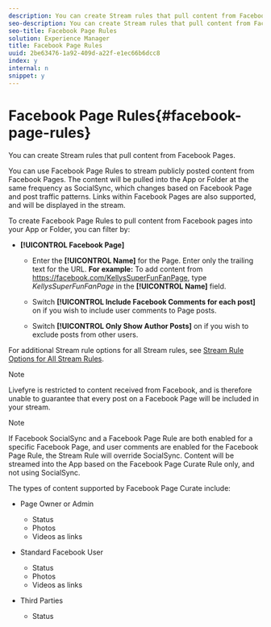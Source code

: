 ```yaml
---
description: You can create Stream rules that pull content from Facebook Pages.
seo-description: You can create Stream rules that pull content from Facebook Pages.
seo-title: Facebook Page Rules
solution: Experience Manager
title: Facebook Page Rules
uuid: 2be63476-1a92-409d-a22f-e1ec66b6dcc8
index: y
internal: n
snippet: y
---
```


# Facebook Page Rules{#facebook-page-rules}

You can create Stream rules that pull content from Facebook Pages.

You can use Facebook Page Rules to stream publicly posted content from Facebook Pages. The content will be pulled into the App or Folder at the same frequency as SocialSync, which changes based on Facebook Page and post traffic patterns. Links within Facebook Pages are also supported, and will be displayed in the stream.

To create Facebook Page Rules to pull content from Facebook pages into your App or Folder, you can filter by:

* **[!UICONTROL Facebook Page]**

    * Enter the **[!UICONTROL Name]** for the Page. Enter only the trailing text for the URL. **For example:** To add content from https://facebook.com/KellysSuperFunFanPage, type *KellysSuperFunFanPage* in the **[!UICONTROL Name]** field.
    
    * Switch **[!UICONTROL Include Facebook Comments for each post]** on if you wish to include user comments to Page posts.
    * Switch **[!UICONTROL Only Show Author Posts]** on if you wish to exclude posts from other users.

For additional Stream rule options for all Stream rules, see [Stream Rule Options for All Stream Rules](../c-streams/c-stream-rule-options-for-all-stream-rules.md#c_stream_rule_options_for_all_stream_rules).

>[!NOTE]
>
>Livefyre is restricted to content received from Facebook, and is therefore unable to guarantee that every post on a Facebook Page will be included in your stream.

>[!NOTE]
>
>If Facebook SocialSync and a Facebook Page Rule are both enabled for a specific Facebook Page, and user comments are enabled for the Facebook Page Rule, the Stream Rule will override SocialSync. Content will be streamed into the App based on the Facebook Page Curate Rule only, and not using SocialSync.

The types of content supported by Facebook Page Curate include:

* Page Owner or Admin

    * Status
    * Photos
    * Videos as links

* Standard Facebook User

    * Status
    * Photos
    * Videos as links

* Third Parties

    * Status

